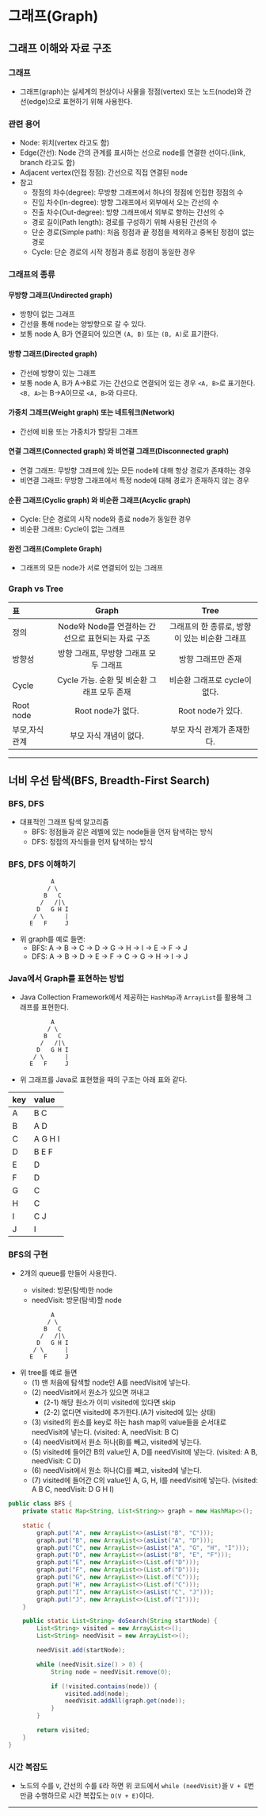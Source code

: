# 그래프(Graph)

## 그래프 이해와 자료 구조

### 그래프

- 그래프(graph)는 실세계의 현상이나 사물을 정점(vertex) 또는 노드(node)와 간선(edge)으로 표현하기 위해 사용한다.

### 관련 용어

- Node: 위치(vertex 라고도 함)
- Edge(간선): Node 간의 관계를 표시하는 선으로 node를 연결한 선이다.(link, branch 라고도 함)
- Adjacent vertex(인접 정점): 간선으로 직접 연결된 node
- 참고
  - 정점의 차수(degree): 무방향 그래프에서 하나의 정점에 인접한 정점의 수
  - 진입 차수(In-degree): 방향 그래프에서 외부에서 오는 간선의 수
  - 진출 차수(Out-degree): 방향 그래프에서 외부로 향하는 간선의 수
  - 경로 길이(Path length): 경로를 구성하기 위해 사용된 간선의 수
  - 단순 경로(Simple path): 처음 정점과 끝 정점을 제외하고 중복된 정점이 없는 경로
  - Cycle: 단순 경로의 시작 정점과 종료 정점이 동일한 경우

### 그래프의 종류

#### 무방향 그래프(Undirected graph)

- 방향이 없는 그래프
- 간선을 통해 node는 양방향으로 갈 수 있다.
- 보통 node A, B가 연결되어 있으면 `(A, B)` 또는 `(B, A)`로 표기한다.

#### 방향 그래프(Directed graph)

- 간선에 방향이 있는 그래프
- 보통 node A, B가 A->B로 가는 간선으로 연결되어 있는 경우 `<A, B>`로 표기한다.  
  `<B, A>`는 B->A이므로 `<A, B>`와 다르다.

#### 가중치 그래프(Weight graph) 또는 네트워크(Network)

- 간선에 비용 또는 가중치가 할당된 그래프

#### 연결 그래프(Connected graph) 와 비연결 그래프(Disconnected graph)

- 연결 그래프: 무방향 그래프에 있는 모든 node에 대해 항상 경로가 존재하는 경우
- 비연결 그래프: 무방향 그래프에서 특정 node에 대해 경로가 존재하지 않는 경우

#### 순환 그래프(Cyclic graph) 와 비순환 그래프(Acyclic graph)

- Cycle: 단순 경로의 시작 node와 종료 node가 동일한 경우
- 비순환 그래프: Cycle이 없는 그래프

#### 완전 그래프(Complete Graph)

- 그래프의 모든 node가 서로 연결되어 있는 그래프

### Graph vs Tree

| 표             |                       Graph                        |                     Tree                      |
| :------------- | :------------------------------------------------: | :-------------------------------------------: |
| 정의           | Node와 Node를 연결하는 간선으로 표현되는 자료 구조 | 그래프의 한 종류로, 방향이 있는 비순환 그래프 |
| 방향성         |       방향 그래프, 무방향 그래프 모두 그래프       |              방향 그래프만 존재               |
| Cycle          |    Cycle 가능. 순환 및 비순환 그래프 모두 존재     |         비순환 그래프로 cycle이 없다.         |
| Root node      |                 Root node가 없다.                  |               Root node가 있다.               |
| 부모,자식 관계 |               부모 자식 개념이 없다.               |          부모 자식 관계가 존재한다.           |

---

## 너비 우선 탐색(BFS, Breadth-First Search)

### BFS, DFS

- 대표적인 그래프 탐색 알고리즘
  - BFS: 정점들과 같은 레벨에 있는 node들을 먼저 탐색하는 방식
  - DFS: 정점의 자식들을 먼저 탐색하는 방식

### BFS, DFS 이해하기

```
            A
           / \
          B   C
         /   /|\
        D   G H I
       / \      |
      E   F     J
```

- 위 graph를 예로 들면:
  - BFS: A -> B -> C -> D -> G -> H -> I -> E -> F -> J
  - DFS: A -> B -> D -> E -> F -> C -> G -> H -> I -> J

### Java에서 Graph를 표현하는 방법

- Java Collection Framework에서 제공하는 `HashMap`과 `ArrayList`를 활용해 그래프를 표현한다.

```
            A
           / \
          B   C
         /   /|\
        D   G H I
       / \      |
      E   F     J
```

- 위 그래프를 Java로 표현했을 때의 구조는 아래 표와 같다.

| key | value   |
| :-- | :------ |
| A   | B C     |
| B   | A D     |
| C   | A G H I |
| D   | B E F   |
| E   | D       |
| F   | D       |
| G   | C       |
| H   | C       |
| I   | C J     |
| J   | I       |

### BFS의 구현

- 2개의 queue를 만들어 사용한다.

  - visited: 방문(탐색)한 node
  - needVisit: 방문(탐색)할 node

```
            A
           / \
          B   C
         /   /|\
        D   G H I
       / \      |
      E   F     J
```

- 위 tree를 예로 들면
  - (1) 맨 처음에 탐색할 node인 A를 needVisit에 넣는다.
  - (2) needVisit에서 원소가 있으면 꺼내고
    - (2-1) 해당 원소가 이미 visited에 있다면 skip
    - (2-2) 없다면 visited에 추가한다.(A가 visited에 있는 상태)
  - (3) visited의 원소를 key로 하는 hash map의 value들을 순서대로 needVisit에 넣는다. (visited: A, needVisit: B C)
  - (4) needVisit에서 원소 하나(B)를 빼고, visited에 넣는다.
  - (5) visited에 들어간 B의 value인 A, D를 needVisit에 넣는다. (visited: A B, needVisit: C D)
  - (6) needVisit에서 원소 하나(C)를 빼고, visited에 넣는다.
  - (7) visited에 들어간 C의 value인 A, G, H, I를 needVisit에 넣는다. (visited: A B C, needVisit: D G H I)

```java
public class BFS {
    private static Map<String, List<String>> graph = new HashMap<>();

    static {
        graph.put("A", new ArrayList<>(asList("B", "C")));
        graph.put("B", new ArrayList<>(asList("A", "D")));
        graph.put("C", new ArrayList<>(asList("A", "G", "H", "I")));
        graph.put("D", new ArrayList<>(asList("B", "E", "F")));
        graph.put("E", new ArrayList<>(List.of("D")));
        graph.put("F", new ArrayList<>(List.of("D")));
        graph.put("G", new ArrayList<>(List.of("C")));
        graph.put("H", new ArrayList<>(List.of("C")));
        graph.put("I", new ArrayList<>(asList("C", "J")));
        graph.put("J", new ArrayList<>(List.of("I")));
    }

    public static List<String> doSearch(String startNode) {
        List<String> visited = new ArrayList<>();
        List<String> needVisit = new ArrayList<>();

        needVisit.add(startNode);

        while (needVisit.size() > 0) {
            String node = needVisit.remove(0);

            if (!visited.contains(node)) {
                visited.add(node);
                needVisit.addAll(graph.get(node));
            }
        }

        return visited;
    }
}
```

### 시간 복잡도

- 노드의 수를 `V`, 간선의 수를 `E`라 하면 위 코드에서 `while (needVisit)`을 `V + E`번 만큼 수행하므로 시간 복잡도는 `O(V + E)`이다.

---
